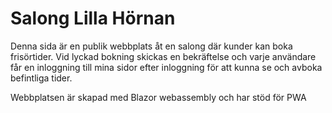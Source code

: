 # Salong Lilla Hörnan

Denna sida är en publik webbplats åt en salong där kunder kan boka frisörtider. 
Vid lyckad bokning skickas en bekräftelse och varje användare får en inloggning till mina sidor efter inloggning för att kunna se och avboka befintliga tider. 

Webbplatsen är skapad med Blazor webassembly och har stöd för PWA
